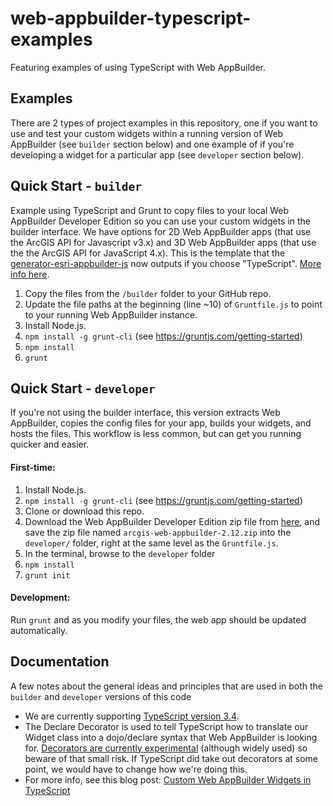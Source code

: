 # web-appbuilder-typescript-examples
Featuring examples of using TypeScript with Web AppBuilder.

## Examples

There are 2 types of project examples in this repository, one if you want to use and test your custom widgets within a running version of Web AppBuilder (see `builder` section below) and one example of if you're developing a widget for a particular app (see `developer` section below).


## Quick Start - `builder`

Example using TypeScript and Grunt to copy files to your local Web AppBuilder Developer Edition so you can use your custom widgets in the builder interface. We have options for 2D Web AppBuilder apps (that use the ArcGIS API for Javascript v3.x) and 3D Web AppBuilder apps (that use the the ArcGIS API for JavaScript 4.x). This is the template that the [generator-esri-appbuilder-js](https://github.com/Esri/generator-esri-appbuilder-js) now outputs if you choose "TypeScript". [More info here](https://community.esri.com/people/GRehkemper-esristaff/blog/2018/03/15/web-appbuilder-widget-generator-v3-released-typescript).

1. Copy the files from the `/builder` folder to your GitHub repo.
1. Update the file paths at the beginning (line ~10) of `Gruntfile.js` to point to your running Web AppBuilder instance.
1. Install Node.js.
2. `npm install -g grunt-cli` (see https://gruntjs.com/getting-started)
1. `npm install`
1. `grunt`

## Quick Start - `developer`

If you're not using the builder interface, this version extracts Web AppBuilder, copies the config files for your app, builds your widgets, and hosts the files. This workflow is less common, but can get you running quicker and easier.

#### First-time:

1. Install Node.js.
1. `npm install -g grunt-cli` (see https://gruntjs.com/getting-started)
1. Clone or download this repo.
1. Download the Web AppBuilder Developer Edition zip file from [here](https://developers.arcgis.com/web-appbuilder/), and save the zip file named `arcgis-web-appbuilder-2.12.zip` into the `developer/` folder, right at the same level as the `Gruntfile.js`.
1. In the terminal, browse to the `developer` folder
1. `npm install`
1. `grunt init`

#### Development:

Run `grunt` and as you modify your files, the web app should be updated automatically.

## Documentation

A few notes about the general ideas and principles that are used in both the `builder` and `developer` versions of this code

- We are currently supporting [TypeScript version 3.4](https://www.typescriptlang.org/docs/handbook/release-notes/typescript-3-4.html).
- The Declare Decorator is used to tell TypeScript how to translate our Widget class into a dojo/declare syntax that Web AppBuilder is looking for. [Decorators are currently experimental](https://www.typescriptlang.org/docs/handbook/decorators.html) (although widely used) so beware of that small risk. If TypeScript did take out decorators at some point, we would have to change how we're doing this.
- For more info, see this blog post: [Custom Web AppBuilder Widgets in TypeScript ](https://community.esri.com/people/GRehkemper-esristaff/blog/2017/12/13/custom-web-appbuilder-widgets-in-typescript)
